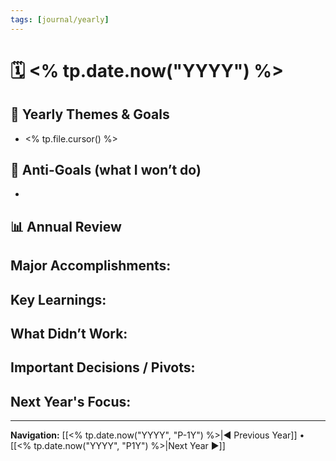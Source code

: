 ```yaml
---
tags: [journal/yearly]
---
```

# 🗓️ <% tp.date.now("YYYY") %>

## 🎯 Yearly Themes & Goals
- <% tp.file.cursor() %> 

## 🚫 Anti-Goals (what I won’t do)
- 

## 📊 Annual Review
**Major Accomplishments:**  
-  

**Key Learnings:**  
-  

**What Didn’t Work:**  
-  

**Important Decisions / Pivots:**  
-  

**Next Year's Focus:**
- 
---

**Navigation:** [[<% tp.date.now("YYYY", "P-1Y") %>|◀︎ Previous Year]] • [[<% tp.date.now("YYYY", "P1Y") %>|Next Year ▶︎]]